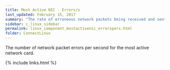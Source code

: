 ```yaml
---
title: Most Active NIC - Errors/s
last_updated: February 15, 2017
summary: "The rate of erroneous network packets being received and sent for the network card that has the highest rate of packet transfers."
sidebar: c_linux_sidebar
permalink: linux_component_mostactivenic_errorspers.html
folder: ConnectLinux
---
```


The number of network packet errors per second for the most active network card.

{% include links.html %}
